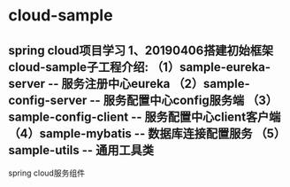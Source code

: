 # cloud-sample
spring cloud项目学习
1、20190406搭建初始框架
cloud-sample子工程介绍:
（1）sample-eureka-server -- 服务注册中心eureka
（2）sample-config-server -- 服务配置中心config服务端
（3）sample-config-client -- 服务配置中心client客户端
（4）sample-mybatis -- 数据库连接配置服务
（5）sample-utils -- 通用工具类
--------------------------------
spring cloud服务组件
